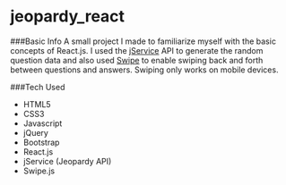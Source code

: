 # jeopardy_react

###Basic Info
A small project I made to familiarize myself with the basic concepts of React.js. I used the [jService](http://jservice.io/) API to generate the random question data and also used [Swipe](https://github.com/thebird/Swipe) to enable swiping back and forth between questions and answers. Swiping only works on mobile devices.


###Tech Used
* HTML5
* CSS3
* Javascript
* jQuery
* Bootstrap
* React.js
* jService (Jeopardy API)
* Swipe.js
